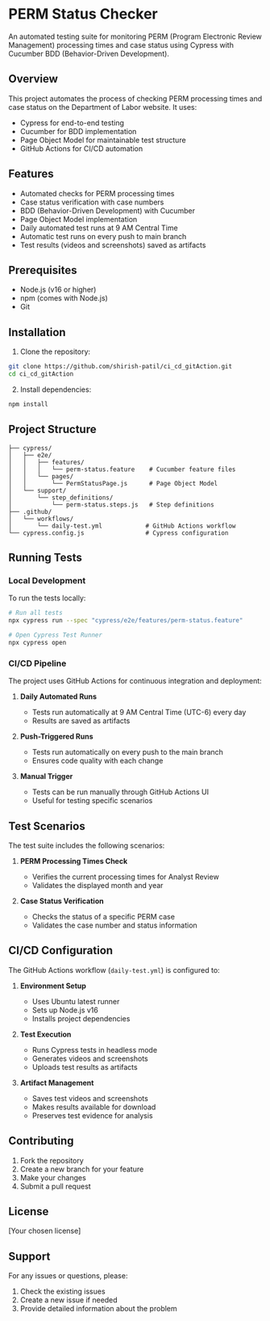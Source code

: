 # PERM Status Checker

An automated testing suite for monitoring PERM (Program Electronic Review Management) processing times and case status using Cypress with Cucumber BDD (Behavior-Driven Development).

## Overview

This project automates the process of checking PERM processing times and case status on the Department of Labor website. It uses:
- Cypress for end-to-end testing
- Cucumber for BDD implementation
- Page Object Model for maintainable test structure
- GitHub Actions for CI/CD automation

## Features

- Automated checks for PERM processing times
- Case status verification with case numbers
- BDD (Behavior-Driven Development) with Cucumber
- Page Object Model implementation
- Daily automated test runs at 9 AM Central Time
- Automatic test runs on every push to main branch
- Test results (videos and screenshots) saved as artifacts

## Prerequisites

- Node.js (v16 or higher)
- npm (comes with Node.js)
- Git

## Installation

1. Clone the repository:
```bash
git clone https://github.com/shirish-patil/ci_cd_gitAction.git
cd ci_cd_gitAction
```

2. Install dependencies:
```bash
npm install
```

## Project Structure

```
├── cypress/
│   ├── e2e/
│   │   ├── features/
│   │   │   └── perm-status.feature    # Cucumber feature files
│   │   └── pages/
│   │       └── PermStatusPage.js      # Page Object Model
│   └── support/
│       └── step_definitions/
│           └── perm-status.steps.js   # Step definitions
├── .github/
│   └── workflows/
│       └── daily-test.yml            # GitHub Actions workflow
└── cypress.config.js                 # Cypress configuration
```

## Running Tests

### Local Development

To run the tests locally:

```bash
# Run all tests
npx cypress run --spec "cypress/e2e/features/perm-status.feature"

# Open Cypress Test Runner
npx cypress open
```

### CI/CD Pipeline

The project uses GitHub Actions for continuous integration and deployment:

1. **Daily Automated Runs**
   - Tests run automatically at 9 AM Central Time (UTC-6) every day
   - Results are saved as artifacts

2. **Push-Triggered Runs**
   - Tests run automatically on every push to the main branch
   - Ensures code quality with each change

3. **Manual Trigger**
   - Tests can be run manually through GitHub Actions UI
   - Useful for testing specific scenarios

## Test Scenarios

The test suite includes the following scenarios:

1. **PERM Processing Times Check**
   - Verifies the current processing times for Analyst Review
   - Validates the displayed month and year

2. **Case Status Verification**
   - Checks the status of a specific PERM case
   - Validates the case number and status information

## CI/CD Configuration

The GitHub Actions workflow (`daily-test.yml`) is configured to:

1. **Environment Setup**
   - Uses Ubuntu latest runner
   - Sets up Node.js v16
   - Installs project dependencies

2. **Test Execution**
   - Runs Cypress tests in headless mode
   - Generates videos and screenshots
   - Uploads test results as artifacts

3. **Artifact Management**
   - Saves test videos and screenshots
   - Makes results available for download
   - Preserves test evidence for analysis

## Contributing

1. Fork the repository
2. Create a new branch for your feature
3. Make your changes
4. Submit a pull request

## License

[Your chosen license]

## Support

For any issues or questions, please:
1. Check the existing issues
2. Create a new issue if needed
3. Provide detailed information about the problem 